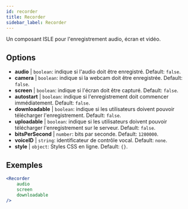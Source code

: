 ```yaml
---
id: recorder 
title: Recorder
sidebar_label: Recorder
---
```


Un composant ISLE pour l'enregistrement audio, écran et vidéo.

## Options

* __audio__ | `boolean`: indique si l'audio doit être enregistré. Default: `false`.
* __camera__ | `boolean`: indique si la webcam doit être enregistrée. Default: `false`.
* __screen__ | `boolean`: indique si l'écran doit être capturé. Default: `false`.
* __autostart__ | `boolean`: indique si l'enregistrement doit commencer immédiatement. Default: `false`.
* __downloadable__ | `boolean`: indique si les utilisateurs doivent pouvoir télécharger l'enregistrement. Default: `false`.
* __uploadable__ | `boolean`: indique si les utilisateurs doivent pouvoir télécharger l'enregistrement sur le serveur. Default: `false`.
* __bitsPerSecond__ | `number`: bits par seconde. Default: `1280000`.
* __voiceID__ | `string`: identificateur de contrôle vocal. Default: `none`.
* __style__ | `object`: Styles CSS en ligne. Default: `{}`.


## Exemples

```jsx live
<Recorder 
    audio
    screen
    downloadable
/>
``` 



